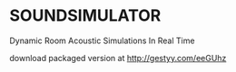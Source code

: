 # SOUNDSIMULATOR
 Dynamic Room Acoustic Simulations In Real Time

download packaged version at http://gestyy.com/eeGUhz
